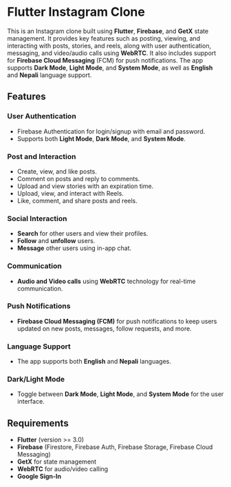 # Flutter Instagram Clone

This is an Instagram clone built using **Flutter**, **Firebase**, and **GetX** state management. It provides key features such as posting, viewing, and interacting with posts, stories, and reels, along with user authentication, messaging, and video/audio calls using **WebRTC**. It also includes support for **Firebase Cloud Messaging** (FCM) for push notifications. The app supports **Dark Mode**, **Light Mode**, and **System Mode**, as well as **English** and **Nepali** language support.

## Features

### User Authentication
- Firebase Authentication for login/signup with email and password.
- Supports both **Light Mode**, **Dark Mode**, and **System Mode**.

### Post and Interaction
- Create, view, and like posts.
- Comment on posts and reply to comments.
- Upload and view stories with an expiration time.
- Upload, view, and interact with Reels.
- Like, comment, and share posts and reels.

### Social Interaction
- **Search** for other users and view their profiles.
- **Follow** and **unfollow** users.
- **Message** other users using in-app chat.

### Communication
- **Audio and Video calls** using **WebRTC** technology for real-time communication.

### Push Notifications
- **Firebase Cloud Messaging (FCM)** for push notifications to keep users updated on new posts, messages, follow requests, and more.

### Language Support
- The app supports both **English** and **Nepali** languages.

### Dark/Light Mode
- Toggle between **Dark Mode**, **Light Mode**, and **System Mode** for the user interface.

## Requirements

- **Flutter** (version >= 3.0)
- **Firebase** (Firestore, Firebase Auth, Firebase Storage, Firebase Cloud Messaging)
- **GetX** for state management
- **WebRTC** for audio/video calling
- **Google Sign-In** 


